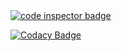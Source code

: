 <a href="https://frontend.code-inspector.com/public/user/github/SiriValliKarumuri">
   <img src="https://code-inspector.com/public/badge/user/github/SiriValliKarumuri?style=light" alt="code inspector badge" />
</a>


[![Codacy Badge](https://app.codacy.com/project/badge/Grade/02dc26402986451b8a6fe29702baf3f8)](https://www.codacy.com/gh/SiriValliKarumuri/Stepin_Project_on_ContactManagementSystem/dashboard?utm_source=github.com&amp;utm_medium=referral&amp;utm_content=SiriValliKarumuri/Stepin_Project_on_ContactManagementSystem&amp;utm_campaign=Badge_Grade)
